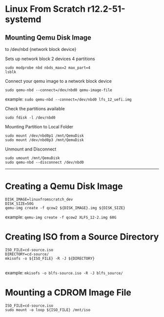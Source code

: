 # Linux From Scratch r12.2-51-systemd <br>

## Mounting Qemu Disk Image <br>
  to /dev/nbd {network block device}
<br>

Sets up network block 2 devices 4 partitions <br>
```
sudo modprobe nbd nbds_max=2 max_part=4
lsblk
```

Connect your qemu image to a network block device <br>

`sudo qemu-nbd --connect=/dev/nbd0 qemu-image-file` <br>

example: `sudo qemu-nbd --connect=/dev/nbd0 lfs_12_uefi.img` <br>

Check the partitions available <br>
```
sudo fdisk -l /dev/nbd0
```

Mounting Partition to Local Folder <br>
```
sudo mount /dev/nbd0p1 /mnt/QemuDisk
sudo mount /dev/nbd0p3 /mnt/QemuDisk
```

Unmount and Disconnect
```
sudo umount /mnt/QemuDisk
sudo qemu-nbd --disconnect /dev/nbd0
```
<hr>

# Creating a Qemu Disk Image
```
DISK_IMAGE=linuxfromscratch_dev
DISK_SIZE=50G
qemu-img create -f qcow2 ${DISK_IMAGE}.img ${DISK_SIZE}
```
example: `qemu-img create -f qcow2 XLFS_12-2.img 60G`

# Creating ISO from a Source Directory
```
ISO_FILE=cd-source.iso 
DIRECTORY=cd-source/
mkisofs -o ${ISO_FILE} -R -J ${DIRECTORY}
```

<br> example: `mkisofs -o blfs-source.iso -R -J blfs_source/` <br>

# Mounting a CDROM Image File
```
ISO_FILE=cd-source.iso
sudo mount -o loop ${ISO_FILE} /mnt/iso
```
